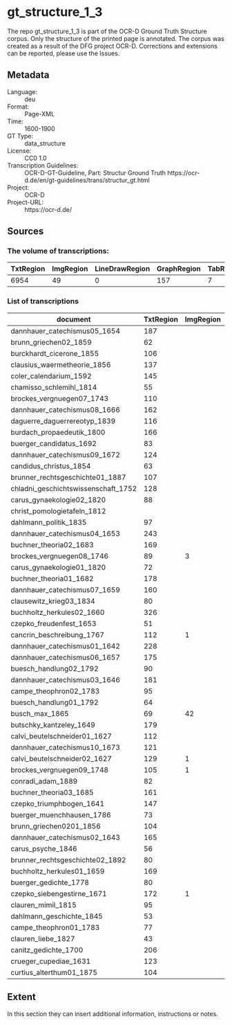 <div>
   <h1 id="title">gt_structure_1_3</h1>
   <p id="paragraph">The repo gt_structure_1_3 is part of the OCR-D Ground Truth Structure corpus. Only the structure of the printed page is annotated. The corpus was created as a result of the DFG project OCR-D. Corrections and extensions can be reported, please use the Issues.</p>
   <h2>Metadata</h2>
   <dl class="grid">
      <dt id="Language">Language:</dt>
      <dd>deu</dd>
      <dt id="Format">Format:</dt>
      <dd>Page-XML</dd>
      <dt id="Time">Time:</dt>
      <dd>1600-1900</dd>
      <dt id="GTT">GT Type:</dt>
      <dd>data_structure</dd>
      <dt id="License">License:</dt>
      <dd>CC0 1.0</dd>
      <dt id="Guidelines">Transcription Guidelines:</dt>
      <dd>OCR-D-GT-Guideline, Part: Structur Ground Truth https://ocr-d.de/en/gt-guidelines/trans/structur_gt.html</dd>
      <dt id="Project">Project:</dt>
      <dd>OCR-D</dd>
      <dt id="Project-URL">Project-URL:</dt>
      <dd>https://ocr-d.de/</dd>
   </dl>
   <h2>Sources</h2>
   <h3>The volume of transcriptions:</h3>
   <table id="table_id">
      <thead>
         <tr>
            <th>TxtRegion</th>
            <th>ImgRegion</th>
            <th>LineDrawRegion</th>
            <th>GraphRegion</th>
            <th>TabRegion</th>
            <th>ChartRegion</th>
            <th>SepRegion</th>
            <th>MathRegion</th>
            <th>ChemRegion</th>
            <th>MusicRegion</th>
            <th>AdRegion</th>
            <th>NoiseRegion</th>
            <th>UnkownRegion</th>
            <th>CustomRegion</th>
            <th>TextLine</th>
            <th>Page</th>
         </tr>
      </thead>
      <tbody>
         <tr>
            <td>6954</td>
            <td>49</td>
            <td>0</td>
            <td>157</td>
            <td>7</td>
            <td>0</td>
            <td>1467</td>
            <td>52</td>
            <td>0</td>
            <td>0</td>
            <td>0</td>
            <td>0</td>
            <td>0</td>
            <td>0</td>
            <td>0</td>
            <td>1315</td>
         </tr>
      </tbody>
   </table>
   <div id="transcriptions">
      <h3>List of transcriptions</h3>
      <div>
         <table id="table_id" class="display">
            <thead>
               <tr>
                  <th>document</th>
                  <th>TxtRegion</th>
                  <th>ImgRegion</th>
                  <th>LineDrawRegion</th>
                  <th>GraphRegion</th>
                  <th>TabRegion</th>
                  <th>ChartRegion</th>
                  <th>SepRegion</th>
                  <th>MathRegion</th>
                  <th>ChemRegion</th>
                  <th>MusicRegion</th>
                  <th>AdRegion</th>
                  <th>NoiseRegion</th>
                  <th>UnkownRegion</th>
                  <th>CustomRegion</th>
                  <th>TextLine</th>
                  <th>Page</th>
               </tr>
            </thead>
            <tbody>
               <tr>
                  <td>dannhauer_catechismus05_1654</td>
                  <td>187</td>
                  <td/>
                  <td/>
                  <td/>
                  <td/>
                  <td/>
                  <td>3</td>
                  <td/>
                  <td/>
                  <td/>
                  <td/>
                  <td/>
                  <td/>
                  <td/>
                  <td/>
                  <td>29</td>
               </tr>
               <tr>
                  <td>brunn_griechen02_1859</td>
                  <td>62</td>
                  <td/>
                  <td/>
                  <td/>
                  <td/>
                  <td/>
                  <td>20</td>
                  <td/>
                  <td/>
                  <td/>
                  <td/>
                  <td/>
                  <td/>
                  <td/>
                  <td/>
                  <td>20</td>
               </tr>
               <tr>
                  <td>burckhardt_cicerone_1855</td>
                  <td>106</td>
                  <td/>
                  <td/>
                  <td/>
                  <td/>
                  <td/>
                  <td>41</td>
                  <td/>
                  <td/>
                  <td/>
                  <td/>
                  <td/>
                  <td/>
                  <td/>
                  <td/>
                  <td>20</td>
               </tr>
               <tr>
                  <td>clausius_waermetheorie_1856</td>
                  <td>137</td>
                  <td/>
                  <td/>
                  <td/>
                  <td/>
                  <td/>
                  <td/>
                  <td>52</td>
                  <td/>
                  <td/>
                  <td/>
                  <td/>
                  <td/>
                  <td/>
                  <td/>
                  <td>20</td>
               </tr>
               <tr>
                  <td>coler_calendarium_1592</td>
                  <td>145</td>
                  <td/>
                  <td/>
                  <td/>
                  <td>2</td>
                  <td/>
                  <td>360</td>
                  <td/>
                  <td/>
                  <td/>
                  <td/>
                  <td/>
                  <td/>
                  <td/>
                  <td/>
                  <td>29</td>
               </tr>
               <tr>
                  <td>chamisso_schlemihl_1814</td>
                  <td>55</td>
                  <td/>
                  <td/>
                  <td/>
                  <td/>
                  <td/>
                  <td>21</td>
                  <td/>
                  <td/>
                  <td/>
                  <td/>
                  <td/>
                  <td/>
                  <td/>
                  <td/>
                  <td>20</td>
               </tr>
               <tr>
                  <td>brockes_vergnuegen07_1743</td>
                  <td>110</td>
                  <td/>
                  <td/>
                  <td>6</td>
                  <td/>
                  <td/>
                  <td>23</td>
                  <td/>
                  <td/>
                  <td/>
                  <td/>
                  <td/>
                  <td/>
                  <td/>
                  <td/>
                  <td>28</td>
               </tr>
               <tr>
                  <td>dannhauer_catechismus08_1666</td>
                  <td>162</td>
                  <td/>
                  <td/>
                  <td/>
                  <td/>
                  <td/>
                  <td>2</td>
                  <td/>
                  <td/>
                  <td/>
                  <td/>
                  <td/>
                  <td/>
                  <td/>
                  <td/>
                  <td>27</td>
               </tr>
               <tr>
                  <td>daguerre_daguerrereotyp_1839</td>
                  <td>116</td>
                  <td/>
                  <td/>
                  <td>3</td>
                  <td/>
                  <td/>
                  <td>5</td>
                  <td/>
                  <td/>
                  <td/>
                  <td/>
                  <td/>
                  <td/>
                  <td/>
                  <td/>
                  <td>28</td>
               </tr>
               <tr>
                  <td>burdach_propaedeutik_1800</td>
                  <td>166</td>
                  <td/>
                  <td/>
                  <td/>
                  <td/>
                  <td/>
                  <td>24</td>
                  <td/>
                  <td/>
                  <td/>
                  <td/>
                  <td/>
                  <td/>
                  <td/>
                  <td/>
                  <td>20</td>
               </tr>
               <tr>
                  <td>buerger_candidatus_1692</td>
                  <td>83</td>
                  <td/>
                  <td/>
                  <td>3</td>
                  <td/>
                  <td/>
                  <td>11</td>
                  <td/>
                  <td/>
                  <td/>
                  <td/>
                  <td/>
                  <td/>
                  <td/>
                  <td/>
                  <td>20</td>
               </tr>
               <tr>
                  <td>dannhauer_catechismus09_1672</td>
                  <td>124</td>
                  <td/>
                  <td/>
                  <td/>
                  <td/>
                  <td/>
                  <td>2</td>
                  <td/>
                  <td/>
                  <td/>
                  <td/>
                  <td/>
                  <td/>
                  <td/>
                  <td/>
                  <td>26</td>
               </tr>
               <tr>
                  <td>candidus_christus_1854</td>
                  <td>63</td>
                  <td/>
                  <td/>
                  <td>1</td>
                  <td/>
                  <td/>
                  <td>1</td>
                  <td/>
                  <td/>
                  <td/>
                  <td/>
                  <td/>
                  <td/>
                  <td/>
                  <td/>
                  <td>20</td>
               </tr>
               <tr>
                  <td>brunner_rechtsgeschichte01_1887</td>
                  <td>107</td>
                  <td/>
                  <td/>
                  <td>1</td>
                  <td/>
                  <td/>
                  <td>14</td>
                  <td/>
                  <td/>
                  <td/>
                  <td/>
                  <td/>
                  <td/>
                  <td/>
                  <td/>
                  <td>20</td>
               </tr>
               <tr>
                  <td>chladni_geschichtswissenschaft_1752</td>
                  <td>128</td>
                  <td/>
                  <td/>
                  <td>4</td>
                  <td/>
                  <td/>
                  <td>2</td>
                  <td/>
                  <td/>
                  <td/>
                  <td/>
                  <td/>
                  <td/>
                  <td/>
                  <td/>
                  <td>29</td>
               </tr>
               <tr>
                  <td>carus_gynaekologie02_1820</td>
                  <td>88</td>
                  <td/>
                  <td/>
                  <td/>
                  <td/>
                  <td/>
                  <td>10</td>
                  <td/>
                  <td/>
                  <td/>
                  <td/>
                  <td/>
                  <td/>
                  <td/>
                  <td/>
                  <td>20</td>
               </tr>
               <tr>
                  <td>christ_pomologietafeln_1812</td>
                  <td/>
                  <td/>
                  <td/>
                  <td/>
                  <td/>
                  <td/>
                  <td/>
                  <td/>
                  <td/>
                  <td/>
                  <td/>
                  <td/>
                  <td/>
                  <td/>
                  <td/>
                  <td>1</td>
               </tr>
               <tr>
                  <td>dahlmann_politik_1835</td>
                  <td>97</td>
                  <td/>
                  <td/>
                  <td/>
                  <td/>
                  <td/>
                  <td>4</td>
                  <td/>
                  <td/>
                  <td/>
                  <td/>
                  <td/>
                  <td/>
                  <td/>
                  <td/>
                  <td>20</td>
               </tr>
               <tr>
                  <td>dannhauer_catechismus04_1653</td>
                  <td>243</td>
                  <td/>
                  <td/>
                  <td/>
                  <td/>
                  <td/>
                  <td>2</td>
                  <td/>
                  <td/>
                  <td/>
                  <td/>
                  <td/>
                  <td/>
                  <td/>
                  <td/>
                  <td>29</td>
               </tr>
               <tr>
                  <td>buchner_theoria02_1683</td>
                  <td>169</td>
                  <td/>
                  <td/>
                  <td>23</td>
                  <td/>
                  <td/>
                  <td>24</td>
                  <td/>
                  <td/>
                  <td/>
                  <td/>
                  <td/>
                  <td/>
                  <td/>
                  <td/>
                  <td>24</td>
               </tr>
               <tr>
                  <td>brockes_vergnuegen08_1746</td>
                  <td>89</td>
                  <td>3</td>
                  <td/>
                  <td>3</td>
                  <td/>
                  <td/>
                  <td>9</td>
                  <td/>
                  <td/>
                  <td/>
                  <td/>
                  <td/>
                  <td/>
                  <td/>
                  <td/>
                  <td>25</td>
               </tr>
               <tr>
                  <td>carus_gynaekologie01_1820</td>
                  <td>72</td>
                  <td/>
                  <td/>
                  <td/>
                  <td/>
                  <td/>
                  <td>7</td>
                  <td/>
                  <td/>
                  <td/>
                  <td/>
                  <td/>
                  <td/>
                  <td/>
                  <td/>
                  <td>20</td>
               </tr>
               <tr>
                  <td>buchner_theoria01_1682</td>
                  <td>178</td>
                  <td/>
                  <td/>
                  <td>22</td>
                  <td>2</td>
                  <td/>
                  <td>600</td>
                  <td/>
                  <td/>
                  <td/>
                  <td/>
                  <td/>
                  <td/>
                  <td/>
                  <td/>
                  <td>22</td>
               </tr>
               <tr>
                  <td>dannhauer_catechismus07_1659</td>
                  <td>160</td>
                  <td/>
                  <td/>
                  <td/>
                  <td>2</td>
                  <td/>
                  <td>2</td>
                  <td/>
                  <td/>
                  <td/>
                  <td/>
                  <td/>
                  <td/>
                  <td/>
                  <td/>
                  <td>29</td>
               </tr>
               <tr>
                  <td>clausewitz_krieg03_1834</td>
                  <td>80</td>
                  <td/>
                  <td/>
                  <td/>
                  <td/>
                  <td/>
                  <td>36</td>
                  <td/>
                  <td/>
                  <td/>
                  <td/>
                  <td/>
                  <td/>
                  <td/>
                  <td/>
                  <td>20</td>
               </tr>
               <tr>
                  <td>buchholtz_herkules02_1660</td>
                  <td>326</td>
                  <td/>
                  <td/>
                  <td>3</td>
                  <td/>
                  <td/>
                  <td/>
                  <td/>
                  <td/>
                  <td/>
                  <td/>
                  <td/>
                  <td/>
                  <td/>
                  <td/>
                  <td>27</td>
               </tr>
               <tr>
                  <td>czepko_freudenfest_1653</td>
                  <td>51</td>
                  <td/>
                  <td/>
                  <td>3</td>
                  <td/>
                  <td/>
                  <td>1</td>
                  <td/>
                  <td/>
                  <td/>
                  <td/>
                  <td/>
                  <td/>
                  <td/>
                  <td/>
                  <td>15</td>
               </tr>
               <tr>
                  <td>cancrin_beschreibung_1767</td>
                  <td>112</td>
                  <td>1</td>
                  <td/>
                  <td>2</td>
                  <td/>
                  <td/>
                  <td>2</td>
                  <td/>
                  <td/>
                  <td/>
                  <td/>
                  <td/>
                  <td/>
                  <td/>
                  <td/>
                  <td>23</td>
               </tr>
               <tr>
                  <td>dannhauer_catechismus01_1642</td>
                  <td>228</td>
                  <td/>
                  <td/>
                  <td/>
                  <td/>
                  <td/>
                  <td>4</td>
                  <td/>
                  <td/>
                  <td/>
                  <td/>
                  <td/>
                  <td/>
                  <td/>
                  <td/>
                  <td>26</td>
               </tr>
               <tr>
                  <td>dannhauer_catechismus06_1657</td>
                  <td>175</td>
                  <td/>
                  <td/>
                  <td/>
                  <td/>
                  <td/>
                  <td>2</td>
                  <td/>
                  <td/>
                  <td/>
                  <td/>
                  <td/>
                  <td/>
                  <td/>
                  <td/>
                  <td>28</td>
               </tr>
               <tr>
                  <td>buesch_handlung02_1792</td>
                  <td>90</td>
                  <td/>
                  <td/>
                  <td/>
                  <td/>
                  <td/>
                  <td>1</td>
                  <td/>
                  <td/>
                  <td/>
                  <td/>
                  <td/>
                  <td/>
                  <td/>
                  <td/>
                  <td>20</td>
               </tr>
               <tr>
                  <td>dannhauer_catechismus03_1646</td>
                  <td>181</td>
                  <td/>
                  <td/>
                  <td/>
                  <td/>
                  <td/>
                  <td>6</td>
                  <td/>
                  <td/>
                  <td/>
                  <td/>
                  <td/>
                  <td/>
                  <td/>
                  <td/>
                  <td>30</td>
               </tr>
               <tr>
                  <td>campe_theophron02_1783</td>
                  <td>95</td>
                  <td/>
                  <td/>
                  <td>19</td>
                  <td/>
                  <td/>
                  <td>4</td>
                  <td/>
                  <td/>
                  <td/>
                  <td/>
                  <td/>
                  <td/>
                  <td/>
                  <td/>
                  <td>20</td>
               </tr>
               <tr>
                  <td>buesch_handlung01_1792</td>
                  <td>64</td>
                  <td/>
                  <td/>
                  <td>1</td>
                  <td/>
                  <td/>
                  <td>2</td>
                  <td/>
                  <td/>
                  <td/>
                  <td/>
                  <td/>
                  <td/>
                  <td/>
                  <td/>
                  <td>20</td>
               </tr>
               <tr>
                  <td>busch_max_1865</td>
                  <td>69</td>
                  <td>42</td>
                  <td/>
                  <td>1</td>
                  <td/>
                  <td/>
                  <td>4</td>
                  <td/>
                  <td/>
                  <td/>
                  <td/>
                  <td/>
                  <td/>
                  <td/>
                  <td/>
                  <td>20</td>
               </tr>
               <tr>
                  <td>butschky_kantzeley_1649</td>
                  <td>179</td>
                  <td/>
                  <td/>
                  <td/>
                  <td/>
                  <td/>
                  <td>22</td>
                  <td/>
                  <td/>
                  <td/>
                  <td/>
                  <td/>
                  <td/>
                  <td/>
                  <td/>
                  <td>22</td>
               </tr>
               <tr>
                  <td>calvi_beutelschneider01_1627</td>
                  <td>112</td>
                  <td/>
                  <td/>
                  <td>3</td>
                  <td/>
                  <td/>
                  <td>1</td>
                  <td/>
                  <td/>
                  <td/>
                  <td/>
                  <td/>
                  <td/>
                  <td/>
                  <td/>
                  <td>23</td>
               </tr>
               <tr>
                  <td>dannhauer_catechismus10_1673</td>
                  <td>121</td>
                  <td/>
                  <td/>
                  <td/>
                  <td/>
                  <td/>
                  <td>2</td>
                  <td/>
                  <td/>
                  <td/>
                  <td/>
                  <td/>
                  <td/>
                  <td/>
                  <td/>
                  <td>28</td>
               </tr>
               <tr>
                  <td>calvi_beutelschneider02_1627</td>
                  <td>129</td>
                  <td>1</td>
                  <td/>
                  <td>5</td>
                  <td/>
                  <td/>
                  <td>1</td>
                  <td/>
                  <td/>
                  <td/>
                  <td/>
                  <td/>
                  <td/>
                  <td/>
                  <td/>
                  <td>24</td>
               </tr>
               <tr>
                  <td>brockes_vergnuegen09_1748</td>
                  <td>105</td>
                  <td>1</td>
                  <td/>
                  <td>1</td>
                  <td/>
                  <td/>
                  <td>27</td>
                  <td/>
                  <td/>
                  <td/>
                  <td/>
                  <td/>
                  <td/>
                  <td/>
                  <td/>
                  <td>28</td>
               </tr>
               <tr>
                  <td>conradi_adam_1889</td>
                  <td>82</td>
                  <td/>
                  <td/>
                  <td>3</td>
                  <td/>
                  <td/>
                  <td>1</td>
                  <td/>
                  <td/>
                  <td/>
                  <td/>
                  <td/>
                  <td/>
                  <td/>
                  <td/>
                  <td>20</td>
               </tr>
               <tr>
                  <td>buchner_theoria03_1685</td>
                  <td>161</td>
                  <td/>
                  <td/>
                  <td>24</td>
                  <td/>
                  <td/>
                  <td>21</td>
                  <td/>
                  <td/>
                  <td/>
                  <td/>
                  <td/>
                  <td/>
                  <td/>
                  <td/>
                  <td>22</td>
               </tr>
               <tr>
                  <td>czepko_triumphbogen_1641</td>
                  <td>147</td>
                  <td/>
                  <td/>
                  <td>4</td>
                  <td/>
                  <td/>
                  <td>2</td>
                  <td/>
                  <td/>
                  <td/>
                  <td/>
                  <td/>
                  <td/>
                  <td/>
                  <td/>
                  <td>20</td>
               </tr>
               <tr>
                  <td>buerger_muenchhausen_1786</td>
                  <td>73</td>
                  <td/>
                  <td/>
                  <td>1</td>
                  <td/>
                  <td/>
                  <td>20</td>
                  <td/>
                  <td/>
                  <td/>
                  <td/>
                  <td/>
                  <td/>
                  <td/>
                  <td/>
                  <td>20</td>
               </tr>
               <tr>
                  <td>brunn_griechen0201_1856</td>
                  <td>104</td>
                  <td/>
                  <td/>
                  <td/>
                  <td>1</td>
                  <td/>
                  <td>26</td>
                  <td/>
                  <td/>
                  <td/>
                  <td/>
                  <td/>
                  <td/>
                  <td/>
                  <td/>
                  <td>20</td>
               </tr>
               <tr>
                  <td>dannhauer_catechismus02_1643</td>
                  <td>165</td>
                  <td/>
                  <td/>
                  <td/>
                  <td/>
                  <td/>
                  <td>4</td>
                  <td/>
                  <td/>
                  <td/>
                  <td/>
                  <td/>
                  <td/>
                  <td/>
                  <td/>
                  <td>27</td>
               </tr>
               <tr>
                  <td>carus_psyche_1846</td>
                  <td>56</td>
                  <td/>
                  <td/>
                  <td/>
                  <td/>
                  <td/>
                  <td/>
                  <td/>
                  <td/>
                  <td/>
                  <td/>
                  <td/>
                  <td/>
                  <td/>
                  <td/>
                  <td>20</td>
               </tr>
               <tr>
                  <td>brunner_rechtsgeschichte02_1892</td>
                  <td>80</td>
                  <td/>
                  <td/>
                  <td/>
                  <td/>
                  <td/>
                  <td>20</td>
                  <td/>
                  <td/>
                  <td/>
                  <td/>
                  <td/>
                  <td/>
                  <td/>
                  <td/>
                  <td>20</td>
               </tr>
               <tr>
                  <td>buchholtz_herkules01_1659</td>
                  <td>169</td>
                  <td/>
                  <td/>
                  <td>2</td>
                  <td/>
                  <td/>
                  <td>2</td>
                  <td/>
                  <td/>
                  <td/>
                  <td/>
                  <td/>
                  <td/>
                  <td/>
                  <td/>
                  <td>25</td>
               </tr>
               <tr>
                  <td>buerger_gedichte_1778</td>
                  <td>80</td>
                  <td/>
                  <td/>
                  <td/>
                  <td/>
                  <td/>
                  <td>22</td>
                  <td/>
                  <td/>
                  <td/>
                  <td/>
                  <td/>
                  <td/>
                  <td/>
                  <td/>
                  <td>20</td>
               </tr>
               <tr>
                  <td>czepko_siebengestirne_1671</td>
                  <td>172</td>
                  <td>1</td>
                  <td/>
                  <td>4</td>
                  <td/>
                  <td/>
                  <td>1</td>
                  <td/>
                  <td/>
                  <td/>
                  <td/>
                  <td/>
                  <td/>
                  <td/>
                  <td/>
                  <td>26</td>
               </tr>
               <tr>
                  <td>clauren_mimil_1815</td>
                  <td>95</td>
                  <td/>
                  <td/>
                  <td/>
                  <td/>
                  <td/>
                  <td>2</td>
                  <td/>
                  <td/>
                  <td/>
                  <td/>
                  <td/>
                  <td/>
                  <td/>
                  <td/>
                  <td>20</td>
               </tr>
               <tr>
                  <td>dahlmann_geschichte_1845</td>
                  <td>53</td>
                  <td/>
                  <td/>
                  <td/>
                  <td/>
                  <td/>
                  <td>3</td>
                  <td/>
                  <td/>
                  <td/>
                  <td/>
                  <td/>
                  <td/>
                  <td/>
                  <td/>
                  <td>20</td>
               </tr>
               <tr>
                  <td>campe_theophron01_1783</td>
                  <td>77</td>
                  <td/>
                  <td/>
                  <td>7</td>
                  <td/>
                  <td/>
                  <td>2</td>
                  <td/>
                  <td/>
                  <td/>
                  <td/>
                  <td/>
                  <td/>
                  <td/>
                  <td/>
                  <td>20</td>
               </tr>
               <tr>
                  <td>clauren_liebe_1827</td>
                  <td>43</td>
                  <td/>
                  <td/>
                  <td/>
                  <td/>
                  <td/>
                  <td/>
                  <td/>
                  <td/>
                  <td/>
                  <td/>
                  <td/>
                  <td/>
                  <td/>
                  <td/>
                  <td>20</td>
               </tr>
               <tr>
                  <td>canitz_gedichte_1700</td>
                  <td>206</td>
                  <td/>
                  <td/>
                  <td>5</td>
                  <td/>
                  <td/>
                  <td>26</td>
                  <td/>
                  <td/>
                  <td/>
                  <td/>
                  <td/>
                  <td/>
                  <td/>
                  <td/>
                  <td>28</td>
               </tr>
               <tr>
                  <td>crueger_cupediae_1631</td>
                  <td>123</td>
                  <td/>
                  <td/>
                  <td>3</td>
                  <td/>
                  <td/>
                  <td>13</td>
                  <td/>
                  <td/>
                  <td/>
                  <td/>
                  <td/>
                  <td/>
                  <td/>
                  <td/>
                  <td>27</td>
               </tr>
               <tr>
                  <td>curtius_alterthum01_1875</td>
                  <td>104</td>
                  <td/>
                  <td/>
                  <td/>
                  <td/>
                  <td/>
                  <td/>
                  <td/>
                  <td/>
                  <td/>
                  <td/>
                  <td/>
                  <td/>
                  <td/>
                  <td/>
                  <td>20</td>
               </tr>
            </tbody>
         </table>
      </div>
   </div>
   <div id="extent">
      <h2>Extent</h2>
      <p>
                                In this section they can insert additional information, instructions or notes.
                            </p>
   </div>
</div>
